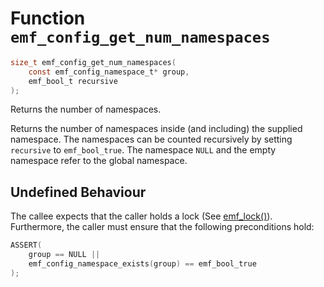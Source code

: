 # Function `emf_config_get_num_namespaces`

```c
size_t emf_config_get_num_namespaces(
    const emf_config_namespace_t* group,
    emf_bool_t recursive
);
```

Returns the number of namespaces.

Returns the number of namespaces inside (and including) the supplied namespace.
The namespaces can be counted recursively by setting `recursive` to `emf_bool_true`.
The namespace `NULL` and the empty namespace refer to the global namespace.

## Undefined Behaviour

The callee expects that the caller holds a lock (See [emf_lock()](./fn.emf_lock.md)).  
Furthermore, the caller must ensure that the following preconditions hold:

```c
ASSERT(
    group == NULL ||
    emf_config_namespace_exists(group) == emf_bool_true
);
```
